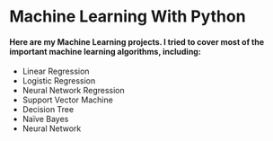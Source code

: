 
# Machine Learning With Python

<h4>Here are my Machine Learning projects. I tried to cover most of the important machine learning algorithms, including: </h4>

<ul>
<li>Linear Regression</li>
<li>Logistic Regression</li>
<li>Neural Network Regression</li> 
<li>Support Vector Machine</li>
 <li>Decision Tree</li>
<li>Naïve Bayes</li>
<li>Neural Network</li>  

</ul>
